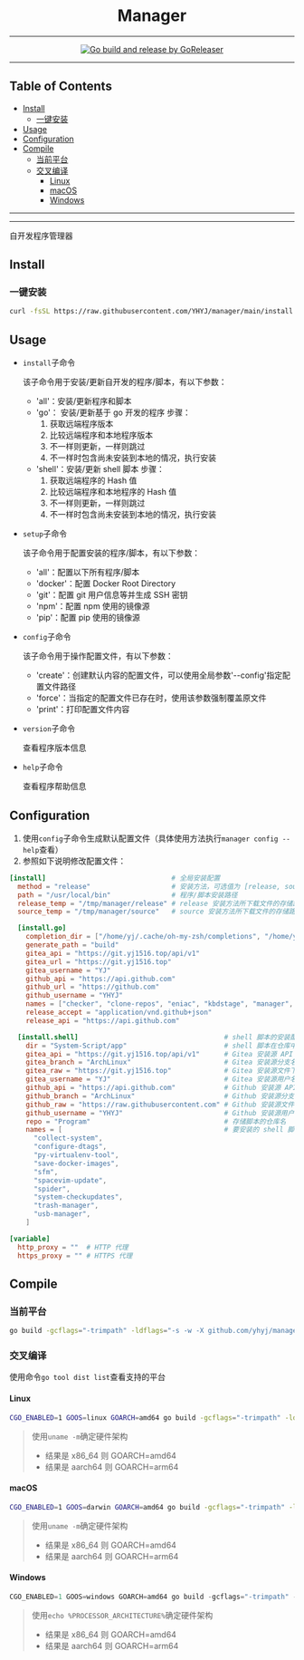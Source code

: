 <h1 align="center">Manager</h1>

<!-- File: README.md -->
<!-- Author: YJ -->
<!-- Email: yj1516268@outlook.com -->
<!-- Created Time: 2023-06-07 11:09:05 -->

---

<p align="center">
  <a href="https://github.com/YHYJ/manager/actions/workflows/release.yml"><img src="https://github.com/YHYJ/manager/actions/workflows/release.yml/badge.svg" alt="Go build and release by GoReleaser"></a>
</p>

---

## Table of Contents

<!-- vim-markdown-toc GFM -->

* [Install](#install)
  * [一键安装](#一键安装)
* [Usage](#usage)
* [Configuration](#configuration)
* [Compile](#compile)
  * [当前平台](#当前平台)
  * [交叉编译](#交叉编译)
    * [Linux](#linux)
    * [macOS](#macos)
    * [Windows](#windows)

<!-- vim-markdown-toc -->

---

<!--------------------------------------------------->
<!--  _ __ ___   __ _ _ __   __ _  __ _  ___ _ __  -->
<!-- | '_ ` _ \ / _` | '_ \ / _` |/ _` |/ _ \ '__| -->
<!-- | | | | | | (_| | | | | (_| | (_| |  __/ |    -->
<!-- |_| |_| |_|\__,_|_| |_|\__,_|\__, |\___|_|    -->
<!--                              |___/            -->
<!--------------------------------------------------->

---

自开发程序管理器

## Install

### 一键安装

```bash
curl -fsSL https://raw.githubusercontent.com/YHYJ/manager/main/install.sh | sudo bash -s
```

## Usage

- `install`子命令

  该子命令用于安装/更新自开发的程序/脚本，有以下参数：

  - 'all'：安装/更新程序和脚本
  - 'go'： 安装/更新基于 go 开发的程序
    步骤：
    1. 获取远端程序版本
    2. 比较远端程序和本地程序版本
    3. 不一样则更新，一样则跳过
    4. 不一样时包含尚未安装到本地的情况，执行安装
  - 'shell'：安装/更新 shell 脚本
    步骤：
    1. 获取远端程序的 Hash 值
    2. 比较远端程序和本地程序的 Hash 值
    3. 不一样则更新，一样则跳过
    4. 不一样时包含尚未安装到本地的情况，执行安装

- `setup`子命令

  该子命令用于配置安装的程序/脚本，有以下参数：

  - 'all'：配置以下所有程序/脚本
  - 'docker'：配置 Docker Root Directory
  - 'git'：配置 git 用户信息等并生成 SSH 密钥
  - 'npm'：配置 npm 使用的镜像源
  - 'pip'：配置 pip 使用的镜像源

- `config`子命令

  该子命令用于操作配置文件，有以下参数：

  - 'create'：创建默认内容的配置文件，可以使用全局参数'--config'指定配置文件路径
  - 'force'：当指定的配置文件已存在时，使用该参数强制覆盖原文件
  - 'print'：打印配置文件内容

- `version`子命令

  查看程序版本信息

- `help`子命令

  查看程序帮助信息

## Configuration

1. 使用`config`子命令生成默认配置文件（具体使用方法执行`manager config --help`查看）
2. 参照如下说明修改配置文件：

```toml
[install]                               # 全局安装配置
  method = "release"                    # 安装方法，可选值为 [release, source]，分别为使用 Github 的 Release 和源码安装（release 方法目前仅支持基于 go 的程序）
  path = "/usr/local/bin"               # 程序/脚本安装路径
  release_temp = "/tmp/manager/release" # release 安装方法所下载文件的存储路径
  source_temp = "/tmp/manager/source"   # source 安装方法所下载文件的存储路径

  [install.go]                                                                                          # 基于 go 的程序的安装配置
    completion_dir = ["/home/yj/.cache/oh-my-zsh/completions", "/home/yj/.oh-my-zsh/cache/completions"] # 补全文件的存储路径
    generate_path = "build"                                                                             # 编译生成文件的存储路径
    gitea_api = "https://git.yj1516.top/api/v1"                                                         # source 安装方法 - Gitea 安装源 API 地址
    gitea_url = "https://git.yj1516.top"                                                                # source 安装方法 - Gitea 安装源地址
    gitea_username = "YJ"                                                                               # source 安装方法 - Gitea 安装源用户名
    github_api = "https://api.github.com"                                                               # source 安装方法 - Github 安装源 API 地址
    github_url = "https://github.com"                                                                   # source 安装方法 - Github 安装源地址
    github_username = "YHYJ"                                                                            # source 安装方法 - Github 安装源用户名
    names = ["checker", "clone-repos", "eniac", "kbdstage", "manager", "rolling", "scleaner", "skynet"] # 要安装的程序列表
    release_accept = "application/vnd.github+json"                                                      # release 安装方法 - API 请求头参数
    release_api = "https://api.github.com"                                                              # release 安装方法 - API 地址

  [install.shell]                                    # shell 脚本的安装配置
    dir = "System-Script/app"                        # shell 脚本在仓库中的路径
    gitea_api = "https://git.yj1516.top/api/v1"      # Gitea 安装源 API 地址
    gitea_branch = "ArchLinux"                       # Gitea 安装源分支名
    gitea_raw = "https://git.yj1516.top"             # Gitea 安装源文件下载地址
    gitea_username = "YJ"                            # Gitea 安装源用户名
    github_api = "https://api.github.com"            # Github 安装源 API 地址
    github_branch = "ArchLinux"                      # Github 安装源分支名
    github_raw = "https://raw.githubusercontent.com" # Github 安装源文件下载地址
    github_username = "YHYJ"                         # Github 安装源用户名
    repo = "Program"                                 # 存储脚本的仓库名
    names = [                                        # 要安装的 shell 脚本列表
      "collect-system",
      "configure-dtags",
      "py-virtualenv-tool",
      "save-docker-images",
      "sfm",
      "spacevim-update",
      "spider",
      "system-checkupdates",
      "trash-manager",
      "usb-manager",
    ]

[variable]
  http_proxy = ""  # HTTP 代理
  https_proxy = "" # HTTPS 代理
```

## Compile

### 当前平台

```bash
go build -gcflags="-trimpath" -ldflags="-s -w -X github.com/yhyj/manager/general.GitCommitHash=`git rev-parse HEAD` -X github.com/yhyj/manager/general.BuildTime=`date +%s` -X github.com/yhyj/manager/general.BuildBy=$USER" -o build/manager main.go
```

### 交叉编译

使用命令`go tool dist list`查看支持的平台

#### Linux

```bash
CGO_ENABLED=1 GOOS=linux GOARCH=amd64 go build -gcflags="-trimpath" -ldflags="-s -w -X github.com/yhyj/manager/general.GitCommitHash=`git rev-parse HEAD` -X github.com/yhyj/manager/general.BuildTime=`date +%s` -X github.com/yhyj/manager/general.BuildBy=$USER" -o build/manager main.go
```

> 使用`uname -m`确定硬件架构
>
> - 结果是 x86_64 则 GOARCH=amd64
> - 结果是 aarch64 则 GOARCH=arm64

#### macOS

```bash
CGO_ENABLED=1 GOOS=darwin GOARCH=amd64 go build -gcflags="-trimpath" -ldflags="-s -w -X github.com/yhyj/manager/general.GitCommitHash=`git rev-parse HEAD` -X github.com/yhyj/manager/general.BuildTime=`date +%s` -X github.com/yhyj/manager/general.BuildBy=$USER" -o build/manager main.go
```

> 使用`uname -m`确定硬件架构
>
> - 结果是 x86_64 则 GOARCH=amd64
> - 结果是 aarch64 则 GOARCH=arm64

#### Windows

```powershell
CGO_ENABLED=1 GOOS=windows GOARCH=amd64 go build -gcflags="-trimpath" -ldflags="-s -w -H windowsgui -X github.com/yhyj/manager/general.GitCommitHash=`git rev-parse HEAD` -X github.com/yhyj/manager/general.BuildTime=`date +%s` -X github.com/yhyj/manager/general.BuildBy=$USER" -o build/manager.exe main.go
```

> 使用`echo %PROCESSOR_ARCHITECTURE%`确定硬件架构
>
> - 结果是 x86_64 则 GOARCH=amd64
> - 结果是 aarch64 则 GOARCH=arm64
